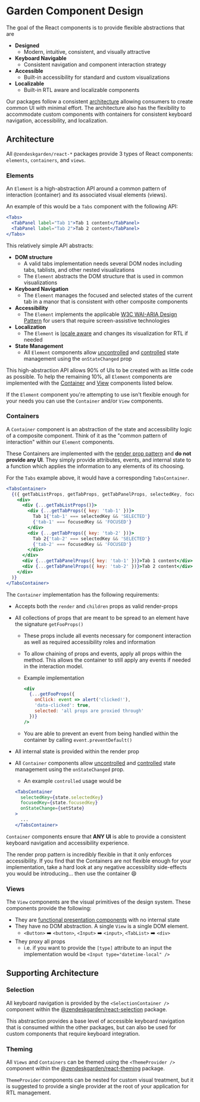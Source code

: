 # Garden Component Design

The goal of the React components is to provide flexible abstractions that are

- **Designed**
  - Modern, intuitive, consistent, and visually attractive
- **Keyboard Navigable**
  - Consistent navigation and component interaction strategy
- **Accessible**
  - Built-in accessibility for standard and custom visualizations
- **Localizable**
  - Built-in RTL aware and localizable components

Our packages follow a consistent [architecture](#architecture) allowing
consumers to create common UI with minimal effort. The architecture also has
the flexibility to accommodate custom components with containers for
consistent keyboard navigation, accessibility, and localization.

## Architecture

All `@zendeskgarden/react-*` packages provide 3 types of React components:
`elements`, `containers`, and `views`.

### Elements

An `Element` is a high-abstraction API around a common pattern of interaction
(container) and its associated visual elements (views).

An example of this would be a `Tabs` component with the following API:

```jsx
<Tabs>
  <TabPanel label="Tab 1">Tab 1 content</TabPanel>
  <TabPanel label="Tab 2">Tab 2 content</TabPanel>
</Tabs>
```

This relatively simple API abstracts:

- **DOM structure**
  - A valid tabs implementation needs several DOM nodes including tabs,
    tablists, and other nested visualizations
  - The `Element` abstracts the DOM structure that is used in common visualizations
- **Keyboard Navigation**
  - The `Element` manages the focused and selected states of the current tab
    in a manor that is consistent with other composite components
- **Accessibility**
  - The `Element` implements the applicable [W3C WAI-ARIA Design
    Pattern](https://www.w3.org/TR/wai-aria-practices/#aria_ex) for users that
    require screen-assistive technologies
- **Localization**
  - The `Element` is [locale aware](#theming) and changes its visualization
    for RTL if needed
- **State Management**
  - All `Element` components allow
    [uncontrolled](https://reactjs.org/docs/uncontrolled-components.html) and
    [controlled](https://reactjs.org/docs/forms.html#controlled-components)
    state management using the `onStateChanged` prop

This high-abstraction API allows 90% of UIs to be created with as little code
as possible. To help the remaining 10%, all `Element` components are
implemented with the [Container](#containers) and [View](#views) components
listed below.

If the `Element` component you're attempting to use isn't flexible enough for
your needs you can use the `Container` and/or `View` components.

### Containers

A `Container` component is an abstraction of the state and accessibility
logic of a composite component. Think of it as the "common pattern of
interaction" within our `Element` components.

These Containers are implemented with the [render prop
pattern](https://reactjs.org/docs/render-props.html) and **do not provide any
UI**. They simply provide attributes, events, and internal state to a
function which applies the information to any elements of its choosing.

For the `Tabs` example above, it would have a corresponding `TabsContainer`.

```jsx
<TabsContainer>
  {({ getTabListProps, getTabProps, getTabPanelProps, selectedKey, focusedKey }) => (
    <div>
      <div {...getTabListProps()}>
        <div {...getTabProps({ key: 'tab-1' })}>
          Tab 1{'tab-1' === selectedKey && 'SELECTED'}
          {'tab-1' === focusedKey && 'FOCUSED'}
        </div>
        <div {...getTabProps({ key: 'tab-2' })}>
          Tab 2{'tab-2' === selectedKey && 'SELECTED'}
          {'tab-2' === focusedKey && 'FOCUSED'}
        </div>
      </div>
      <div {...getTabPanelProps({ key: 'tab-1' })}>Tab 1 content</div>
      <div {...getTabPanelProps({ key: 'tab-2' })}>Tab 2 content</div>
    </div>
  )}
</TabsContainer>
```

The `Container` implementation has the following requirements:

- Accepts both the `render` and `children` props as valid render-props
- All collections of props that are meant to be spread to an element have the
  signature `getFooProps()`

  - These props include all events necessary for component interaction as
    well as required accessibility roles and information
  - To allow chaining of props and events, apply all props within the method.
    This allows the container to still apply any events if needed in the
    interaction model.
  - Example implementation

    ```jsx
    <div
      {...getFooProps({
        onClick: event => alert('clicked!'),
        'data-clicked': true,
        selected: 'all props are proxied through'
      })}
    />
    ```

  - You are able to prevent an event from being handled within the container
    by calling `event.preventDefault()`

- All internal state is provided within the render prop
- All `Container` components allow
  [uncontrolled](https://reactjs.org/docs/uncontrolled-components.html) and
  [controlled](https://reactjs.org/docs/forms.html#controlled-components) state
  management using the `onStateChanged` prop.

  - An example `controlled` usage would be

  ```jsx
  <TabsContainer
    selectedKey={state.selectedKey}
    focusedKey={state.focusedKey}
    onStateChange={setState}
  >
    ...
  </TabsContainer>
  ```

`Container` components ensure that **ANY UI** is able to provide a consistent
keyboard navigation and accessibility experience.

The render prop pattern is incredibly flexible in that it only enforces
accessibility. If you find that the Containers are not flexible enough for
your implementation, take a hard look at any negative accessiblity
side-effects you would be introducing... then use the container :smile:

### Views

The `View` components are the visual primitives of the design system. These
components provide the following:

- They are [functional presentation
  components](https://reactjs.org/docs/components-and-props.html#functional-and-class-components)
  with no internal state
- They have no DOM abstraction. A single `View` is a single DOM element.
  - `<Button>` :arrow_right: `<button>`, `<Input>` :arrow_right: `<input>`,
    `<TabList>` :arrow_right: `<div>`
- They proxy all props
  - i.e. if you want to provide the `[type]` attribute to an input the
    implementation would be `<Input type="datetime-local" />`

## Supporting Architecture

### Selection

All keyboard navigation is provided by the `<SelectionContainer />` component
within the [@zendeskgarden/react-selection](../packages/selection) package.

This abstraction provides a base level of accessible keyboard navigation that
is consumed within the other packages, but can also be used for custom
components that require keyboard integration.

### Theming

All `Views` and `Containers` can be themed using the `<ThemeProvider />`
component within the [@zendeskgarden/react-theming](../packages/theming)
package.

`ThemeProvider` components can be nested for custom visual treatment, but it
is suggested to provide a single provider at the root of your application for
RTL management.
